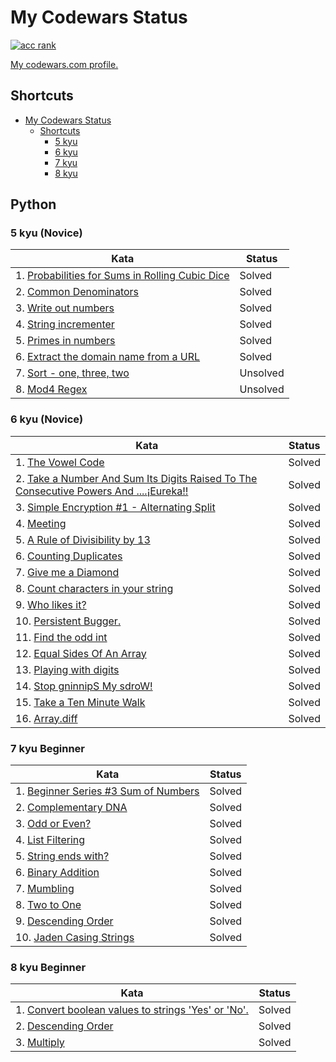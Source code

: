 # My Codewars Status
[![acc rank](https://www.codewars.com/users/ReallyWarm/badges/large)](https://www.codewars.com/users/ReallyWarm)

[My codewars.com profile.](https://www.codewars.com/users/ReallyWarm)

## Shortcuts
- [My Codewars Status](#my-codewars-status)
  - [Shortcuts](#shortcuts)
    - [5 kyu](#5-kyu-novice)
    - [6 kyu](#6-kyu-novice)
    - [7 kyu](#7-kyu-beginner)
    - [8 kyu](#8-kyu-beginner)

## Python
### 5 kyu (Novice)
| Kata	| Status |
|---------|---------|
| 1. [Probabilities for Sums in Rolling Cubic Dice](https://www.codewars.com/kata/56f78a42f749ba513b00037f) | Solved |
| 2. [Common Denominators](https://www.codewars.com/kata/54d7660d2daf68c619000d95) | Solved |
| 3. [Write out numbers](https://www.codewars.com/kata/52724507b149fa120600031d) | Solved |
| 4. [String incrementer](https://www.codewars.com/kata/54a91a4883a7de5d7800009c) | Solved |
| 5. [Primes in numbers](https://www.codewars.com/kata/54d512e62a5e54c96200019e) | Solved |
| 6. [Extract the domain name from a URL](https://www.codewars.com/kata/514a024011ea4fb54200004b) | Solved |
| 7. [Sort - one, three, two](https://www.codewars.com/kata/56f4ff45af5b1f8cd100067d) | Unsolved |
| 8. [Mod4 Regex](https://www.codewars.com/kata/54746b7ab2bc2868a0000acf) | Unsolved |

### 6 kyu (Novice)
| Kata	| Status |
|---------|---------|
| 1. [The Vowel Code](https://www.codewars.com/kata/53697be005f803751e0015aa) | Solved |
| 2. [Take a Number And Sum Its Digits Raised To The Consecutive Powers And ....¡Eureka!!](https://www.codewars.com/kata/5626b561280a42ecc50000d1) | Solved |
| 3. [Simple Encryption #1 - Alternating Split](https://www.codewars.com/kata/57814d79a56c88e3e0000786) | Solved |
| 4. [Meeting](https://www.codewars.com/kata/59df2f8f08c6cec835000012) | Solved |
| 5. [A Rule of Divisibility by 13](https://www.codewars.com/kata/564057bc348c7200bd0000ff) | Solved |
| 6. [Counting Duplicates](https://www.codewars.com/kata/54bf1c2cd5b56cc47f0007a1) | Solved |
| 7. [Give me a Diamond](https://www.codewars.com/kata/5503013e34137eeeaa001648) | Solved |
| 8. [Count characters in your string](https://www.codewars.com/kata/52efefcbcdf57161d4000091) | Solved |
| 9. [Who likes it?](https://www.codewars.com/kata/5266876b8f4bf2da9b000362) | Solved |
| 10. [Persistent Bugger.](https://www.codewars.com/kata/55bf01e5a717a0d57e0000ec) | Solved |
| 11. [Find the odd int](https://www.codewars.com/kata/54da5a58ea159efa38000836) | Solved |
| 12. [Equal Sides Of An Array](https://www.codewars.com/kata/5679aa472b8f57fb8c000047) | Solved |
| 13. [Playing with digits](https://www.codewars.com/kata/5552101f47fc5178b1000050) | Solved |
| 14. [Stop gninnipS My sdroW!](https://www.codewars.com/kata/5264d2b162488dc400000001) | Solved |
| 15. [Take a Ten Minute Walk](https://www.codewars.com/kata/54da539698b8a2ad76000228) | Solved |
| 16. [Array.diff](https://www.codewars.com/kata/523f5d21c841566fde000009) | Solved |

### 7 kyu Beginner
| Kata	| Status |
|---------|---------|
| 1. [Beginner Series #3 Sum of Numbers](https://www.codewars.com/kata/55f2b110f61eb01779000053) | Solved |
| 2. [Complementary DNA](https://www.codewars.com/kata/554e4a2f232cdd87d9000038) | Solved |
| 3. [Odd or Even?](https://www.codewars.com/kata/5949481f86420f59480000e7) | Solved |
| 4. [List Filtering](https://www.codewars.com/kata/53dbd5315a3c69eed20002dd) | Solved |
| 5. [String ends with?](https://www.codewars.com/kata/51f2d1cafc9c0f745c00037d) | Solved |
| 6. [Binary Addition](https://www.codewars.com/kata/551f37452ff852b7bd000139) | Solved |
| 7. [Mumbling](https://www.codewars.com/kata/5667e8f4e3f572a8f2000039) | Solved |
| 8. [Two to One](https://www.codewars.com/kata/5656b6906de340bd1b0000ac) | Solved |
| 9. [Descending Order](https://www.codewars.com/kata/5467e4d82edf8bbf40000155) | Solved |
| 10. [Jaden Casing Strings](https://www.codewars.com/kata/5390bac347d09b7da40006f6) | Solved |

### 8 kyu Beginner
| Kata	| Status |
|---------|---------|
| 1. [Convert boolean values to strings 'Yes' or 'No'.](https://www.codewars.com/kata/53369039d7ab3ac506000467) | Solved |
| 2. [Descending Order](https://www.codewars.com/kata/5467e4d82edf8bbf40000155) | Solved |
| 3. [Multiply](https://www.codewars.com/kata/50654ddff44f800200000004) | Solved |
